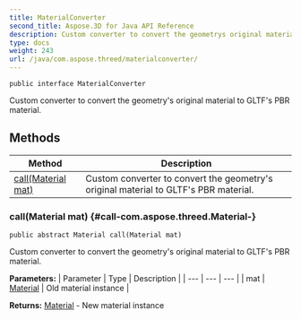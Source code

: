```yaml
---
title: MaterialConverter
second_title: Aspose.3D for Java API Reference
description: Custom converter to convert the geometrys original material to GLTFs PBR material.
type: docs
weight: 243
url: /java/com.aspose.threed/materialconverter/
---
```

```
public interface MaterialConverter
```

Custom converter to convert the geometry's original material to GLTF's PBR material.
## Methods

| Method | Description |
| --- | --- |
| [call(Material mat)](#call-com.aspose.threed.Material-) | Custom converter to convert the geometry's original material to GLTF's PBR material. |
### call(Material mat) {#call-com.aspose.threed.Material-}
```
public abstract Material call(Material mat)
```


Custom converter to convert the geometry's original material to GLTF's PBR material.

**Parameters:**
| Parameter | Type | Description |
| --- | --- | --- |
| mat | [Material](../../com.aspose.threed/material) | Old material instance |

**Returns:**
[Material](../../com.aspose.threed/material) - New material instance
